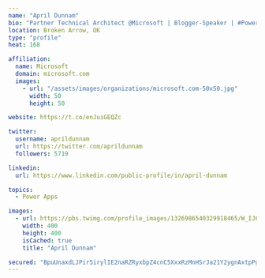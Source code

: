 ```yaml
---
name: "April Dunnam"
bio: "Partner Technical Architect @Microsoft | Blogger-Speaker | #PowerApps, #PowerAutomate, #Office365, #SharePoint | #WIT | #Karaoke Queen"
location: Broken Arrow, OK
type: "profile"
heat: 168

affiliation:
  name: Microsoft
  domain: microsoft.com
  images:
    - url: "/assets/images/organizations/microsoft.com-50x50.jpg"
      width: 50
      height: 50

website: https://t.co/enJuiGEQZc

twitter:
  username: aprildunnam
  url: https://twitter.com/aprildunnam
  followers: 5719

linkedin:
  url: https://www.linkedin.com/public-profile/in/april-dunnam

topics:
  - Power Apps

images:
  - url: https://pbs.twimg.com/profile_images/1326986540329918465/W_IJ6Ih2_400x400.jpg
    width: 400
    height: 400
    isCached: true
    title: "April Dunnam"

secured: "BpuUnaxdLJPir5irylIE2naRZRyxbpZ4cnC5XxxRzMnHSrJa21Y2ygnAxtpPgbBi4JhuPXpTOvAFcGt/X6HcHzGkNjrW6sL0wT6YaE5kan2dcgr9nRkX6UXPR3cP2TURbWwsN0jN6dmWaKB5tIKG4UR4CiAbi6mtZaXzWHqOtLoZtHUq/IkG4/b0JB/7qQqWrh7mWTPxTz0LdvFyXcuoJGzFohKETl8YVbLWWpireyD8t+EL7xuqjwWkCDKkeQgTdnCt4hvs8/eM/mPlNIpvuJmsPSKFU63i4IJy1VRQHADsAdW5CtFGAoSpmQKYi6fE57GwO/FBq4ysjbunJyj//wJo6xu+jpRpav6YB4xNjoRSHyEBTzB21CkTTV7jXaYTm0WlD6d/828LZwIW9U0J9zGj7hT/C317IuTXw2Felxw=;v/LTBuP2eQg3RMZ1dLgCUQ=="
---
```


